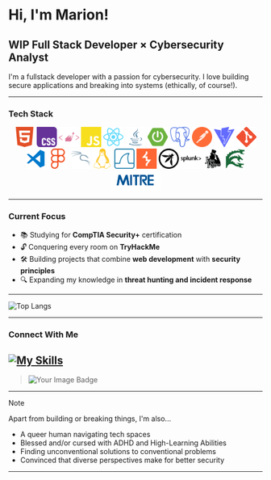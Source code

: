 # Hi, I'm Marion! 

## WIP Full Stack Developer × Cybersecurity Analyst
I'm a fullstack developer with a passion for cybersecurity. I love building secure applications and breaking into systems (ethically, of course!).

---

### Tech Stack

<p align="center">
  <img height="40" src="./icons/html5-color.svg" alt="HTML"/>
  <img height="40" src="./icons/css-color.svg" alt="CSS"/>
  <img height="40" src="./icons/styledcomponents-color.svg" alt="Styled Components"/>
  <img height="40" src="./icons/javascript-color.svg" alt="JavaScript"/>
  <img height="40" src="./icons/react-color.svg" alt="React"/>
  <img height="40" src="./icons/java.svg" alt="Java"/>
  <img height="40" src="./icons/springboot-color.svg" alt="Spring"/>
  <img height="40" src="./icons/postgresql-color.svg" alt="PostgreSQL"/>
  <img height="40" src="./icons/postman-color.svg" alt="Postman"/>
  <img height="40" src="./icons/vite-color.svg" alt="Vite"/>
  <img height="40" src="./icons/git-color.svg" alt="Git"/>
  <img height="40" src="./icons/vscode.svg" alt="VS Code"/>
  <img height="40" src="./icons/figma-color.svg" alt="Figma"/>
  <img height="40" src="./icons/kalilinux-color.svg" alt="Kali Linux"/>
  <img height="40" src="./icons/linux-color.svg" alt="Linux"/>
  <img height="40" src="./icons/wireshark-color.svg" alt="Wireshark"/>
  <img height="40" src="./icons/burpsuite-color.svg" alt="Burp Suite"/>
  <img height="40" src="./icons/owasp.svg" alt="OWASP ZAP"/>
  <img height="40" src="./icons/splunk.svg" alt="Splunk"/>
  <img height="40" src="./icons/john.png" alt="John the Ripper"/>
  <img height="40" src="./icons/hydra.svg" alt="Hydra"/>
  <img height="40" src="./icons/mitre.svg" alt="MITRE ATT&CK"/>
</p>
<!--
[![TCPdump](https://img.shields.io/badge/TCPdump-1E90FF?style=flat)](https://www.tcpdump.org/)
[![Nmap](https://img.shields.io/badge/Nmap-4682B4?style=flat)](https://nmap.org/)
[![Gobuster](https://img.shields.io/badge/Gobuster-FF4500?style=flat)](https://github.com/OJ/gobuster)
-->

---

### Current Focus
- 📚 Studying for **CompTIA Security+** certification
- 🔓 Conquering every room on **TryHackMe**
- 🛠 Building projects that combine **web development** with **security principles**
- 🔍 Expanding my knowledge in **threat hunting and incident response**

---

![Top Langs](https://github-readme-stats.vercel.app/api/top-langs/?username=cuyass&layout=compact&theme=radical)

---

### Connect With Me
[![My Skills](https://skillicons.dev/icons?i=linkedin)](https://linkedin.com/in/mariona-cuyas)
---
> <img src="https://tryhackme-badges.s3.amazonaws.com/Cuyas.png" alt="Your Image Badge" />
---

> [!NOTE]
> 
> Apart from building or breaking things, I'm also...
> - A queer human navigating tech spaces
> - Blessed and/or cursed with ADHD and High-Learning Abilities
> - Finding unconventional solutions to conventional problems
> - Convinced that diverse perspectives make for better security

---



<!--
**cuyass/cuyass** is a ✨ _special_ ✨ repository because its `README.md` (this file) appears on your GitHub profile.

Here are some ideas to get you started:

- 🔭 I’m currently working on ...
- 🌱 I’m currently learning ...
- 👯 I’m looking to collaborate on ...
- 🤔 I’m looking for help with ...
- 💬 Ask me about ...
- 📫 How to reach me: ...
- 😄 Pronouns: ...
- ⚡ Fun fact: ...
-->
